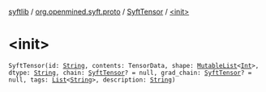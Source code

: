 [syftlib](../../index.md) / [org.openmined.syft.proto](../index.md) / [SyftTensor](index.md) / [&lt;init&gt;](./-init-.md)

# &lt;init&gt;

`SyftTensor(id: `[`String`](https://kotlinlang.org/api/latest/jvm/stdlib/kotlin/-string/index.html)`, contents: TensorData, shape: `[`MutableList`](https://kotlinlang.org/api/latest/jvm/stdlib/kotlin.collections/-mutable-list/index.html)`<`[`Int`](https://kotlinlang.org/api/latest/jvm/stdlib/kotlin/-int/index.html)`>, dtype: `[`String`](https://kotlinlang.org/api/latest/jvm/stdlib/kotlin/-string/index.html)`, chain: `[`SyftTensor`](index.md)`? = null, grad_chain: `[`SyftTensor`](index.md)`? = null, tags: `[`List`](https://kotlinlang.org/api/latest/jvm/stdlib/kotlin.collections/-list/index.html)`<`[`String`](https://kotlinlang.org/api/latest/jvm/stdlib/kotlin/-string/index.html)`>, description: `[`String`](https://kotlinlang.org/api/latest/jvm/stdlib/kotlin/-string/index.html)`)`